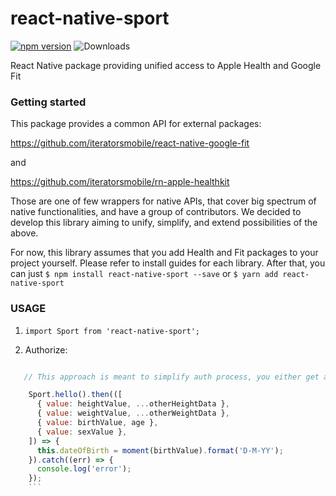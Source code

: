 # react-native-sport

[![npm version](https://badge.fury.io/js/react-native-sport.svg)](https://badge.fury.io/js/react-native-sport) ![Downloads](https://img.shields.io/npm/dm/react-native-sport.svg)

React Native package providing unified access to Apple Health and Google Fit

### Getting started

This package provides a common API for external packages:

https://github.com/iteratorsmobile/react-native-google-fit

and

https://github.com/iteratorsmobile/rn-apple-healthkit

Those are one of few wrappers for native APIs, that cover big spectrum of native functionalities, and have a group of contributors. 
We decided to develop this library aiming to unify, simplify, and extend possibilities of the above.


For now, this library assumes that you add Health and Fit packages to your project yourself. Please refer to install guides for each library. 
After that, you can just 
`$ npm install react-native-sport --save`
or
`$ yarn add react-native-sport`


### USAGE

1. `import Sport from 'react-native-sport';`

2. Authorize:

```javascript

   // This approach is meant to simplify auth process, you either get an initialization error, or a table of base data results; 

    Sport.hello().then(([
      { value: heightValue, ...otherHeightData },
      { value: weightValue, ...otherWeightData },
      { value: birthValue, age },
      { value: sexValue },
    ]) => {
      this.dateOfBirth = moment(birthValue).format('D-M-YY');
    }).catch((err) => {
      console.log('error');
    });
    ```
